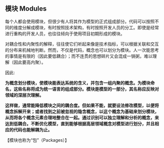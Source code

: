 ## 模块 Modules

每个人都会使用模块，但很少有人将其作为模型的正式组成部分。代码可以按照不同的维度分解成模块，有时按照技术架构，有时按照开发人员的分工。即使是经常进行重构的开发人员，也往往倾向于使用项目初期形成的模块。

对耦合性和内聚性的解释，往往使它们听起来像是技术指标，可以根据关联和交互的分布来机械地判断。然而，不仅是代码，概念也可以划分为模块。人一次能思考的事情是有限的（因此要低耦合）；而不连贯的思想碎片又会混成一锅粥，难以理解（因此要高内聚）。

因此:

**为概念划分模块，使模块能表达系统的含义，并包含一组内聚的概念。为模块命名，这些名称将成为统一语言的组成部分。模块是模型的一部分，其名称应反映对领域的深层次理解。**

**这样做，通常能降低模块之间的耦合度。但如果不能，就要设法修改模型，以便将概念拆解开来；或者找到之前被忽视的隐含概念，以这个概念为基础来划分模块，从而将各个概念元素合理地整合在一起。通过识别可以独立理解和分析的概念，来达到低耦合。不断优化模型，直到能够根据高层领域概念对模型进行划分，并且相应的代码也能解耦为止。**

【模块也称为“包”（Packages）】

